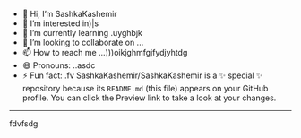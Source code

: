 - 👋 Hi, I’m SashkaKashemir
- 👀 I’m interested in)|s
- 🌱 I’m currently learning .uyghbjk
- 💞️ I’m looking to collaborate on ...
- 📫 How to reach me ...)))oikjghmfgjfydjyhtdg
- 😄 Pronouns: ..asdc
- ⚡ Fun fact: .fv
SashkaKashemir/SashkaKashemir is a ✨ special ✨ repository because its `README.md` (this file) appears on your GitHub profile.
You can click the Preview link to take a look at your changes.
---
fdvfsdg
